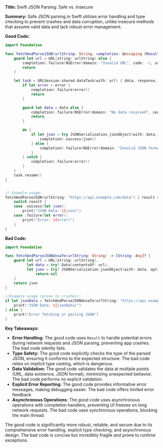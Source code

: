**Title:** Swift JSON Parsing: Safe vs. Insecure

**Summary:**  Safe JSON parsing in Swift utilizes error handling and type checking to prevent crashes and data corruption, unlike insecure methods that assume valid data and lack robust error management.


**Good Code:**

```swift
import Foundation

func fetchAndParseJSON(urlString: String, completion: @escaping (Result<[String: Any], Error>) -> Void) {
    guard let url = URL(string: urlString) else {
        completion(.failure(NSError(domain: "Invalid URL", code: -1, userInfo: nil)))
        return
    }

    let task = URLSession.shared.dataTask(with: url) { data, response, error in
        if let error = error {
            completion(.failure(error))
            return
        }

        guard let data = data else {
            completion(.failure(NSError(domain: "No data received", code: -2, userInfo: nil)))
            return
        }

        do {
            if let json = try JSONSerialization.jsonObject(with: data, options: []) as? [String: Any] {
                completion(.success(json))
            } else {
                completion(.failure(NSError(domain: "Invalid JSON format", code: -3, userInfo: nil)))
            }
        } catch {
            completion(.failure(error))
        }
    }
    task.resume()
}


// Example usage:
fetchAndParseJSON(urlString: "https://api.example.com/data") { result in
    switch result {
    case .success(let json):
        print("JSON Data: \(json)")
    case .failure(let error):
        print("Error: \(error)")
    }
}
```


**Bad Code:**

```swift
import Foundation

func fetchAndParseJSONUnsafe(urlString: String) -> [String: Any]? {
    guard let url = URL(string: urlString),
          let data = try? Data(contentsOf: url),
          let json = try? JSONSerialization.jsonObject(with: data, options: []) as? [String: Any] else {
              return nil
    }
    return json
}

//Example usage (prone to crashes):
if let jsonData = fetchAndParseJSONUnsafe(urlString: "https://api.example.com/data"){
    print("JSON Data: \(jsonData)")
} else {
    print("Error fetching or parsing JSON")
}

```

**Key Takeaways:**

* **Error Handling:** The good code uses `Result` to handle potential errors during network requests and JSON parsing, preventing app crashes.  The bad code silently fails.
* **Type Safety:** The good code explicitly checks the type of the parsed JSON, ensuring it conforms to the expected structure. The bad code relies on implicit type casting, which is dangerous.
* **Data Validation:** The good code validates the data at multiple points (URL, data existence, JSON format), minimizing unexpected behavior.  The bad code performs no explicit validation.
* **Explicit Error Reporting:** The good code provides informative error messages, making debugging easier. The bad code offers limited error feedback.
* **Asynchronous Operations:** The good code uses asynchronous operations with completion handlers, preventing UI freezes on long network requests. The bad code uses synchronous operations, blocking the main thread.

The good code is significantly more robust, reliable, and secure due to its comprehensive error handling, explicit type checking, and asynchronous design.  The bad code is concise but incredibly fragile and prone to runtime exceptions.
